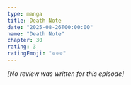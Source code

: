 ```yaml
---
type: manga
title: Death Note
date: "2025-08-26T00:00:00"
name: "Death Note"
chapter: 30
rating: 3
ratingEmoji: "⭐️⭐️⭐️"
---
```


_[No review was written for this episode]_